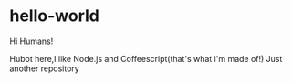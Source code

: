 # hello-world

Hi Humans!

Hubot here,I like Node.js and Coffeescript(that's what i'm made of!)
Just another repository
